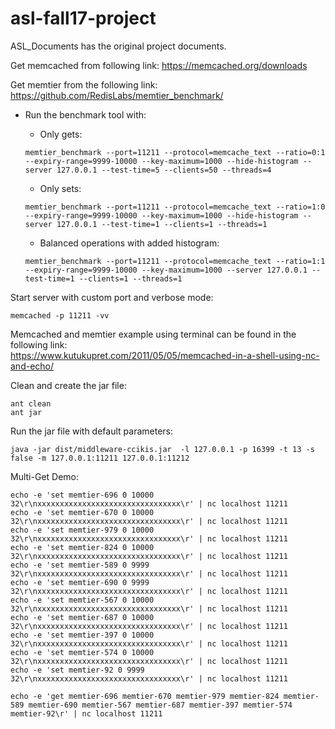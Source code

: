 # asl-fall17-project

ASL_Documents has the original project documents.

Get memcached from following link:
https://memcached.org/downloads

Get memtier from the following link:
https://github.com/RedisLabs/memtier_benchmark/


* Run the benchmark tool with:

	* Only gets:
	```
	memtier_benchmark --port=11211 --protocol=memcache_text --ratio=0:1 --expiry-range=9999-10000 --key-maximum=1000 --hide-histogram --server 127.0.0.1 --test-time=5 --clients=50 --threads=4
	```

	* Only sets:
	```
	memtier_benchmark --port=11211 --protocol=memcache_text --ratio=1:0 --expiry-range=9999-10000 --key-maximum=1000 --hide-histogram --server 127.0.0.1 --test-time=1 --clients=1 --threads=1
	```

	* Balanced operations with added histogram:  
	```
	memtier_benchmark --port=11211 --protocol=memcache_text --ratio=1:1 --expiry-range=9999-10000 --key-maximum=1000 --server 127.0.0.1 --test-time=1 --clients=1 --threads=1
	```



Start server with custom port and verbose mode:
```
memcached -p 11211 -vv
```

Memcached and memtier example using terminal can be found in the following link:  
https://www.kutukupret.com/2011/05/05/memcached-in-a-shell-using-nc-and-echo/



Clean and create the jar file:
```
ant clean
ant jar
```


Run the jar file with default parameters:  
```
java -jar dist/middleware-ccikis.jar  -l 127.0.0.1 -p 16399 -t 13 -s false -m 127.0.0.1:11211 127.0.0.1:11212
```


Multi-Get Demo:
```
echo -e 'set memtier-696 0 10000 32\r\nxxxxxxxxxxxxxxxxxxxxxxxxxxxxxxxx\r' | nc localhost 11211
echo -e 'set memtier-670 0 10000 32\r\nxxxxxxxxxxxxxxxxxxxxxxxxxxxxxxxx\r' | nc localhost 11211
echo -e 'set memtier-979 0 10000 32\r\nxxxxxxxxxxxxxxxxxxxxxxxxxxxxxxxx\r' | nc localhost 11211
echo -e 'set memtier-824 0 10000 32\r\nxxxxxxxxxxxxxxxxxxxxxxxxxxxxxxxx\r' | nc localhost 11211
echo -e 'set memtier-589 0 9999 32\r\nxxxxxxxxxxxxxxxxxxxxxxxxxxxxxxxx\r' | nc localhost 11211
echo -e 'set memtier-690 0 9999 32\r\nxxxxxxxxxxxxxxxxxxxxxxxxxxxxxxxx\r' | nc localhost 11211
echo -e 'set memtier-567 0 10000 32\r\nxxxxxxxxxxxxxxxxxxxxxxxxxxxxxxxx\r' | nc localhost 11211
echo -e 'set memtier-687 0 10000 32\r\nxxxxxxxxxxxxxxxxxxxxxxxxxxxxxxxx\r' | nc localhost 11211
echo -e 'set memtier-397 0 10000 32\r\nxxxxxxxxxxxxxxxxxxxxxxxxxxxxxxxx\r' | nc localhost 11211
echo -e 'set memtier-574 0 10000 32\r\nxxxxxxxxxxxxxxxxxxxxxxxxxxxxxxxx\r' | nc localhost 11211
echo -e 'set memtier-92 0 9999 32\r\nxxxxxxxxxxxxxxxxxxxxxxxxxxxxxxxx\r' | nc localhost 11211

echo -e 'get memtier-696 memtier-670 memtier-979 memtier-824 memtier-589 memtier-690 memtier-567 memtier-687 memtier-397 memtier-574 memtier-92\r' | nc localhost 11211

```
